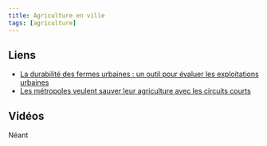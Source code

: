 ```yaml
---
title: Agriculture en ville
tags: [agriculture]
---
```



## Liens

* [La durabilité des fermes urbaines : un outil pour évaluer les exploitations urbaines](https://agriurbain.hypotheses.org/4894)
* [Les métropoles veulent sauver leur agriculture avec les circuits courts](https://www.lesechos.fr/pme-regions/nouvelle-aquitaine/les-metropoles-veulent-sauver-leur-agriculture-avec-les-circuits-courts-1933778)


## Vidéos

Néant
